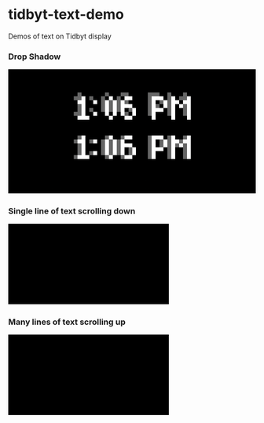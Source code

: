 # tidbyt-text-demo
Demos of text on Tidbyt display

### Drop Shadow
![Preview](dropshadow.png)

### Single line of text scrolling down
![Preview](scrolldown.gif)

### Many lines of text scrolling up
![Preview](scrollup.gif)
